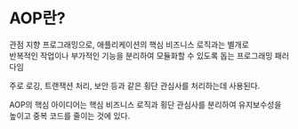 # AOP란?
관점 지향 프로그래밍으로, 애플리케이션의 핵심 비즈니스 로직과는 별개로 <br>
반복적인 작업이나 부가적인 기능을 분리하여 모듈화할 수 있도록 돕는 프로그래밍 패러다임

주로 로깅, 트랜잭션 처리, 보안 등과 같은 횡단 관심사를 처리하는데 사용된다.

AOP의 핵심 아이디어는 핵심 비즈니스 로직과 횡단 관심사를 분리하여 유지보수성을 높이고 중복 코드를 줄이는 것에 있다.
